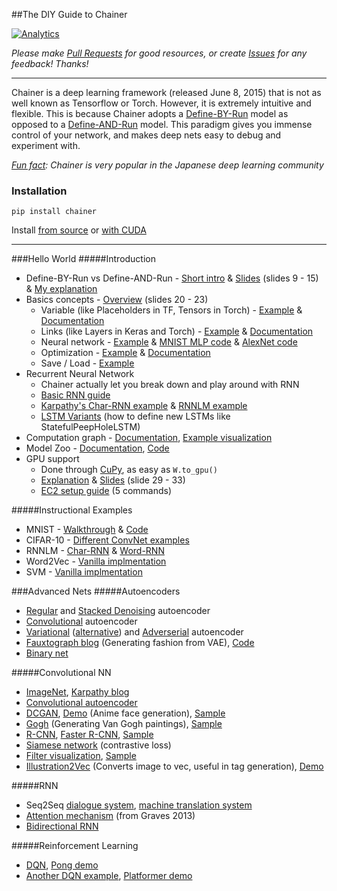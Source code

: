 ##The DIY Guide to Chainer

[![Analytics](https://ga-beacon.appspot.com/UA-61611403-2/jxieeducation/chainer?pixel)](https://github.com/igrigorik/ga-beacon)

_Please make [Pull Requests](https://github.com/jxieeducation/DIY-Data-Science/pulls) for good resources, or create [Issues](https://github.com/jxieeducation/DIY-Data-Science/issues) for any feedback! Thanks!_

----------


Chainer is a deep learning framework (released June 8, 2015) that is not as well known as Tensorflow or Torch. However, it is extremely intuitive and flexible. This is because Chainer adopts a [Define-BY-Run](http://www.slideshare.net/beam2d/introduction-to-chainer-a-flexible-framework-for-deep-learning/12) model as opposed to a [Define-AND-Run](http://www.slideshare.net/beam2d/introduction-to-chainer-a-flexible-framework-for-deep-learning/9) model. This paradigm gives you immense control of your network, and makes deep nets easy to debug and experiment with.

_[Fun fact](https://twitter.com/ChainerOfficial/status/678087618035236865): Chainer is very popular in the Japanese deep learning community_

### Installation
```
pip install chainer
```
Install [from source](http://docs.chainer.org/en/stable/install.html#install-chainer-from-source) or [with CUDA](http://docs.chainer.org/en/stable/install.html#install-chainer-with-cuda)

----------

###Hello World
#####Introduction 
* Define-BY-Run vs Define-AND-Run - [Short intro](http://docs.chainer.org/en/stable/tutorial/basic.html#core-concept) & [Slides](http://www.slideshare.net/beam2d/introduction-to-chainer-a-flexible-framework-for-deep-learning/9) (slides 9 - 15) & [My explanation](https://gist.github.com/jxieeducation/844adc8ef212d0bdd028429c72e7f5cc)
* Basics concepts - [Overview](http://www.slideshare.net/beam2d/introduction-to-chainer-a-flexible-framework-for-deep-learning/20) (slides 20 - 23)
	* Variable (like Placeholders in TF, Tensors in Torch) - [Example](http://docs.chainer.org/en/stable/tutorial/basic.html#forward-backward-computation) & [Documentation](http://docs.chainer.org/en/stable/reference/core/variable.html)
	* Links (like Layers in Keras and Torch) - [Example](http://docs.chainer.org/en/stable/tutorial/basic.html#links) & [Documentation](http://docs.chainer.org/en/stable/reference/links.html)
	* Neural network - [Example](http://docs.chainer.org/en/stable/tutorial/basic.html#write-a-model-as-a-chain) & [MNIST MLP code](https://github.com/pfnet/chainer/blob/master/examples/mnist/net.py) & [AlexNet code](https://github.com/pfnet/chainer/blob/master/examples/imagenet/alex.py)
	* Optimization - [Example](http://docs.chainer.org/en/stable/tutorial/basic.html#optimizer) & [Documentation](http://docs.chainer.org/en/stable/reference/optimizers.html?highlight=optimizer)
	* Save / Load - [Example](http://docs.chainer.org/en/stable/tutorial/basic.html#serializer)
* Recurrent Neural Network
	* Chainer actually let you break down and play around with RNN
	* [Basic RNN guide](http://docs.chainer.org/en/stable/tutorial/recurrentnet.html) 
	* [Karpathy's Char-RNN example](https://github.com/yusuketomoto/chainer-char-rnn) & [RNNLM example](https://github.com/pfnet/chainer/tree/master/examples/ptb)
	* [LSTM Variants](https://github.com/prajdabre/chainer_examples/blob/master/chainer-1.5/LSTMVariants.py) (how to define new LSTMs like StatefulPeepHoleLSTM)
* Computation graph - [Documentation](http://docs.chainer.org/en/stable/reference/graph.html), [Example visualization](https://twitter.com/chrisemoody/status/626574475237163008)
* Model Zoo - [Documentation](http://docs.chainer.org/en/stable/reference/caffe.html?highlight=zoo), [Code](https://github.com/pfnet/chainer/tree/master/examples/modelzoo)
* GPU support 
	* Done through [CuPy](http://docs.chainer.org/en/stable/cupy-reference/overview.html), as easy as `W.to_gpu()`
	* [Explanation](http://docs.chainer.org/en/stable/tutorial/gpu.html) & [Slides](http://www.slideshare.net/beam2d/introduction-to-chainer-a-flexible-framework-for-deep-learning/29) (slide 29 - 33)
	* [EC2 setup guide](http://sla.hatenablog.com/entry/en_chainer_on_ec2) (5 commands)

#####Instructional Examples
* MNIST - [Walkthrough](http://docs.chainer.org/en/stable/tutorial/basic.html#example-multi-layer-perceptron-on-mnist) & [Code](https://github.com/pfnet/chainer/tree/master/examples/mnist)
* CIFAR-10 - [Different ConvNet examples](https://github.com/mitmul/chainer-cifar10)
* RNNLM - [Char-RNN](https://github.com/yusuketomoto/chainer-char-rnn) & [Word-RNN](https://github.com/pfnet/chainer/tree/master/examples/ptb)
* Word2Vec - [Vanilla implmentation](https://github.com/pfnet/chainer/tree/master/examples/word2vec)
* SVM - [Vanilla implmentation](https://github.com/mitmul/chainer-svm)


###Advanced Nets
#####Autoencoders
* [Regular](http://pc.atsuhiro-me.net/entry/2015/08/18/003402) and [Stacked Denoising](https://gist.github.com/tochikuji/89d5871c19e7decef61b/) autoencoder
* [Convolutional](https://gist.github.com/ktnyt/58e015dd9ff33049da5a) autoencoder
* [Variational](http://nbviewer.jupyter.org/gist/duschendestroyer/a41fcab5f7f9ffa45387) ([alternative](https://github.com/pfnet/chainer/tree/master/examples/vae)) and [Adverserial](https://github.com/musyoku/adversarial-autoencoder) autoencoder
* [Fauxtograph blog](http://multithreaded.stitchfix.com/blog/2015/09/17/deep-style/) (Generating fashion from VAE), [Code](https://github.com/stitchfix/fauxtograph)
* [Binary net](https://github.com/hillbig/binary_net)

#####Convolutional NN
* [ImageNet](https://github.com/pfnet/chainer/tree/master/examples/imagenet), [Karpathy blog](http://karpathy.github.io/2014/09/02/what-i-learned-from-competing-against-a-convnet-on-imagenet/)
* [Convolutional autoencoder](https://gist.github.com/ktnyt/58e015dd9ff33049da5a)
* [DCGAN](https://github.com/mattya/chainer-DCGAN/), [Demo](https://mattya.github.io/chainer-DCGAN/) (Anime face generation), [Sample](https://github.com/mattya/chainer-DCGAN/blob/master/sample1.png)
* [Gogh](https://github.com/mattya/chainer-gogh) (Generating Van Gogh paintings), [Sample](https://raw.githubusercontent.com/mattya/chainer-gogh/master/sample_images/im0.png)
* [R-CNN](http://sinhrks.hatenablog.com/entry/2015/07/05/224745), [Faster R-CNN](https://github.com/mitmul/chainer-fast-rcnn), [Sample](https://raw.githubusercontent.com/wiki/mitmul/chainer-fast-rcnn/images/result.jpg)
* [Siamese network](https://github.com/mitmul/chainer-siamese) (contrastive loss)
* [Filter visualization](https://github.com/mitmul/chainer-conv-vis), [Sample](https://raw.githubusercontent.com/wiki/mitmul/chainer-conv-vis/images/result.png)
* [Illustration2Vec](http://illustration2vec.net/papers/illustration2vec-main.pdf) (Converts image to vec, useful in tag generation), [Demo](http://demo.illustration2vec.net/)

#####RNN
* Seq2Seq [dialogue system](https://github.com/kenkov/seq2seq), [machine translation system](https://gist.github.com/odashi/8d21f8fc23c075cd3042)
* [Attention mechanism](https://github.com/odashi/chainer_examples/tree/master/chainer-1.5) (from Graves 2013)
* [Bidirectional RNN](https://groups.google.com/forum/#!topic/chainer/IByadu3z9ps)

#####Reinforcement Learning
* [DQN](https://github.com/ugo-nama-kun/DQN-chainer), [Pong demo](https://www.youtube.com/watch?v=N813o-Xb6S8)
* [Another DQN example](https://github.com/ugo-nama-kun/DQN-chainer), [Platformer demo](https://dl.dropboxusercontent.com/u/59329025/images/20150719_173407.gif)

